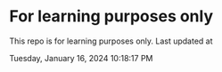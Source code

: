 # For learning purposes only
This repo is for learning purposes only.
Last updated at

Tuesday, January 16, 2024 10:18:17 PM

